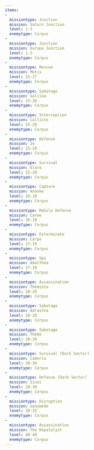 ```yaml
---
items:
-
  missiontype: Junction
  mission: Saturn Junction
  level: 1-3
  enemytype: Corpus
-
  missiontype: Junction
  mission: Europa Junction
  level: 1-3
  enemytype: Corpus
-
  missiontype: Rescue
  mission: Metis
  level: 15-17
  enemytype: Corpus
-
  missiontype: Sabotage
  mission: Galilea
  level: 15-20
  enemytype: Corpus
-
  missiontype: Interception
  mission: Callisto
  level: 15-20
  enemytype: Corpus
-
  missiontype: Defense
  mission: Io
  level: 15-20
  enemytype: Corpus
-
  missiontype: Survival
  mission: Elara
  level: 15-20
  enemytype: Corpus
-
  missiontype: Capture
  mission: Ananke
  level: 16-18
  enemytype: Corpus
-
  missiontype: Mobile Defense
  mission: Carme
  level: 16-18
  enemytype: Corpus
-
  missiontype: Exterminate
  mission: Carpo
  level: 17-19
  enemytype: Corpus
-
  missiontype: Spy
  mission: Amalthea
  level: 17-19
  enemytype: Corpus
-
  missiontype: Assassination
  mission: Themisto
  level: 18-20
  enemytype: Corpus
-
  missiontype: Sabotage
  mission: Adrastea
  level: 18-20
  enemytype: Corpus
-
  missiontype: Sabotage
  mission: Thebe
  level: 18-20
  enemytype: Corpus
-
  missiontype: Survival (Dark Sector)
  mission: Cameria
  level: 20-30
  enemytype: Corpus
-
  missiontype: Defense (Dark Sector)
  mission: Sinai
  level: 20-30
  enemytype: Corpus
-
  missiontype: Disruption
  mission: Ganymede
  level: 30-35
  enemytype: Corpus
-
  missiontype: Assassination
  mission: The Ropalolyst
  level: 40-40
  enemytype: Corpus
---
```

